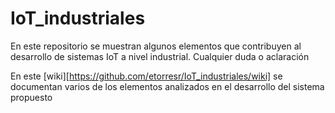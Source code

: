 # IoT_industriales

En este repositorio se muestran algunos elementos que contribuyen al desarrollo de sistemas IoT a nivel industrial. Cualquier duda o aclaración

En este [wiki][https://github.com/etorresr/IoT_industriales/wiki] se documentan varios de los elementos analizados en el desarrollo del sistema propuesto
